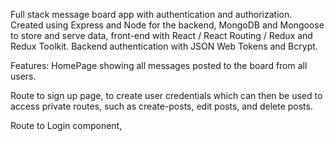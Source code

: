 Full stack message board app with authentication and authorization. Created using Express and Node for the backend, MongoDB and Mongoose to store and serve data, front-end with React / React Routing / Redux and Redux Toolkit. Backend authentication with JSON Web Tokens and Bcrypt.

Features:
HomePage showing all messages posted to the board from all users.

Route to sign up page, to create user credentials which can then be used to access private routes, such as create-posts, edit posts, and delete posts.

Route to Login component,
